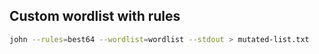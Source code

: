 ## Custom wordlist with rules
```bash
john --rules=best64 --wordlist=wordlist --stdout > mutated-list.txt
```